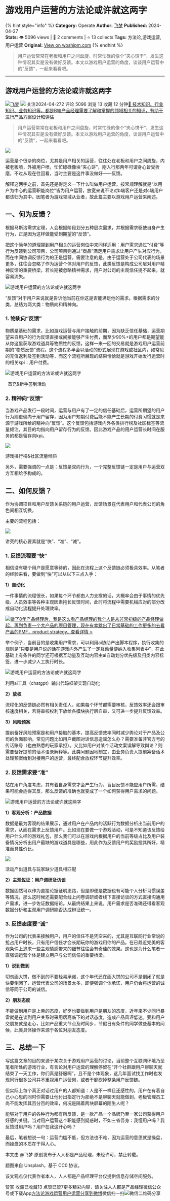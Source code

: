 # 游戏用户运营的方法论或许就这两字
{% hint style="info" %}
**Category:** Operate
**Author:** [飞梦](https://www.woshipm.com/u/1359697)
**Published:** 2024-04-27  
**Stats:** 👁️ 5096 views | 💬 2 comments | ⭐ 13 collects
**Tags:** 方法论,游戏运营,用户运营
**Original:** [View on woshipm.com](https://www.woshipm.com/operate/6040718.html)
{% endhint %}
> 用户运营常常在老板和用户之间盘旋，时常忙碌的像个“夹心饼干“，发生这种情况其实是没有做好反馈。本文以游戏用户运营的角度，谈谈用户运营中的”反馈“，一起来看看吧。

---

## 游戏用户运营的方法论或许就这两字

[![](https://static.woshipm.com/view/woshipm_api_def_20230526100800_2957.png?imageView2/1/w/72/h/72/q/100)](https://www.woshipm.com/u/1359697)[飞梦](https://www.woshipm.com/u/1359697) ![](https://static.woshipm.com/tag/1101_1@2x.png) 关注2024-04-272 评论 5096 浏览 13 收藏 12 分钟[🔗 技术知识、行业知识、业务知识等，都是B端产品经理需要了解和掌握的领域相关的知识，有助于进行产品方案设计和评估](https://ke.qidianla.com/courses/bcpm)

> 用户运营常常在老板和用户之间盘旋，时常忙碌的像个“夹心饼干“，发生这种情况其实是没有做好反馈。本文以游戏用户运营的角度，谈谈用户运营中的”反馈“，一起来看看吧。

![](https://image.woshipm.com/2023/04/13/56b2fa3e-d9ef-11ed-a8b0-00163e0b5ff3.jpg)

运营是个很杂的岗位，尤其是用户相关的运营，往往处在老板和用户之间周旋，内被老板喷，外被用户喷，忙忙碌碌像块“夹心饼”，刚入行那两年可谓身心皆受折磨，不过从现在往回看，当时主要是这件事没做好——反馈。

解释这两字之前，首先还是得定义一下什么叫做用户运营。按常规理解就是“以用户为中心的运营职能岗位”皆为用户运营，放宽来说不论对b端客户还是对c端用户都该归为其中。因笔者为游戏领域从业者，故此篇主要以游戏用户运营来阐述。

## 一、何为反馈？

根据马斯洛需求定理，人会根据阶段划分五种层次需求，并根据需求驱使自身产生行为，正是因为这样做能受到期望的“反馈”。

把这个简单的道理挪到用户相关的运营岗位中来同样适用：用户需求通过“付费”等行为反馈到公司项目，公司项目则通过“商品”满足用户需求让用户产生对应行为，而在中间协调反馈行为的正是运营。需要注意的是，由于运营处于公司代表的场景更多，往往会忽略了作为运营个体对用户的反馈，此类反馈是构成公司层对用户精神反馈的重要桥梁，若长期被忽略精神需求，用户对公司的主观信任提不起来，就容易流失。

![游戏用户运营的方法论或许就这两字](https://image.woshipm.com/wp-files/2024/04/MWdibyK8ikS13gVo6i3K.png)

“反馈”对于用户来说就是告诉他当前在你这是否能满足他的需求。根据需求的分类，总结为两大类：物质向和精神向。

### 1\. 物质向“反馈”

物质是基础的需求，比如游戏运营与用户接触的前期，因为缺乏信任基础，运营期望来自用户的行为反馈直接或间接能够产生付费，而至少90%+的用户都是期望能从你这里获取游戏道具等物质性的反馈，这样一来一回的交易就是游戏用户运营前期的“物质反馈”流程。这个流程多半会以活动的形式展现在游戏或社区内，如常见的充值返利及签到活动等，而这个流程所展现的结果恰恰就是游戏开始发行运营时的相关kpi：用户付费。

![游戏用户运营的方法论或许就这两字](https://image.woshipm.com/wp-files/2024/04/4sQUBgymPz45J62ZzXUb.png)

  首充&新手签到活动

### 2\. 精神向“反馈”

当游戏产品发行一段时间，运营与用户有了一定的信任基础后，运营所期望的用户行为则更偏向于用户留存，因为用户短期付费后能不能产生长期的付费习惯就是来源于游戏所给的精神向“反馈”。这个反馈包括游戏内外各类排行榜及社区标签等流量倾注，其目的均指向用户留存行为的反馈。因此游戏产品的用户运营长时间在服务的都是留存向kpi。

![](https://image.woshipm.com/2024/04/26/b02127d8-03da-11ef-8162-00163e0b5ff3.png)

游戏排行榜&社区流量倾斜

另外，需要强调的一点是：反馈是双向行为，一个完整反馈链一定是用户与运营双方互相给予构成的。

## 二、如何反馈？

作为协调项目和用户反馈关系链的用户运营，反馈场景在代表用户和代表公司的角色间相互切换，

主要的流程包括：

![](https://image.woshipm.com/2024/04/26/783d0d00-03da-11ef-b9e3-00163e0b5ff3.png)

讲究的核心要素就是“快”、“准”、“诚”。

### 1\. 反馈流程要“快”

相信没有哪个用户是愿意等待的，因此在流程上这个反馈链必须极具效率。从笔者的经验来看，要做到“快”可以从以下三点入手：

**1）自动化**

一件事情的流程很长，如果每个环节都由人力支撑的话，大概率会由于事情的优先级、人员效率等各种主观因素拖长反馈时间，此时将流程中需要机械应对的部分改成自动化流程提升处理效率。

[![](https://image.woshipm.com/2023/08/02/bf59b8ba-30e4-11ee-88e7-00163e0b5ff3.png)做了8年产品经理后，我是这么看产品经理的我个人是从非常初级的产品经理做起，再到负责一个大产品的项目管理，现在有幸跳出了日常基础的工作更多的去看产品的PMF，product strategy...查看详情 >](https://ke.qidianla.com/courses/bcpm)

举个例子，当前目的是收集用户需求，可以利用ai协助产出脚本程序，执行收集的规则是“只要是用户说的话在游戏内外产生了一定互动量便纳入收集列表中”，在此基础上有条件的同学还可根据互动量及互动内容由ai自动划分优先级及归类内容标签，进一步减少人工执行时长。

![游戏用户运营的方法论或许就这两字](https://image.woshipm.com/wp-files/2024/04/rsXeAblA4nvk2XDTLMJr.png)

利用ai工具（chatgpt）输出代码框架实现自动化

**2）放权**

流程化的反馈链必然有相关责任人，如果每个环节都需要审核，反馈效率还会跟审核速度相关，若将审核权利下放给各模块执行层自审，又可进一步提升反馈效率。

**3）风险预案**

提前备好风险预案是和用户接触的基本，提高反馈效率同时减少舆论对于产品及公司的负面影响。常见问题比如用户截图对话信息造谣怎么办？需要准备非官方号的传话账号（也由熟悉的玩家承担）。又比如用户对某个活动文案误解导致舆论？则需要备好提前的话术语录解释等。此类问题因地制宜，由业务负责人提前筹备话术处理预案给到对接用户的运营，最终配合放权环节提升效率。

### 2\. 反馈需求要“准”

站在用户角度考虑，其有着自身需求才会产生行为，盲目反馈不能应用户所需，结果可能会适得其反，那么反馈的准确也就变成了一个如何获得用户需求的问题。

![游戏用户运营的方法论或许就这两字](https://image.woshipm.com/wp-files/2024/04/iUYmfo06aiQH5xY1GSwz.png)

**1）客观分析：产品数据**

数据是最为客观的结果展示，通过用户在产品内的活跃行为数据分析出当前用户的需求，从而在需求上反馈用户。比如现在要做一个游戏活动，可是不知道该反馈给用户什么样的游戏礼包，那么我们可以在游戏内根据用户的当前等级占比及用户装备情况分析出用户最缺的游戏道具是哪些，用此作为反馈用户的奖励投其所好，精准而具性价比。

![](https://image.woshipm.com/2024/04/26/9530bf06-03da-11ef-8162-00163e0b5ff3.png)

活动产出道具与玩家缺少道具相匹配

**2）主观佐证：用户调研及访谈**

数据固然可以作为直接论据证明思路，但是即便是数据也有可能个人分析习惯误差等情况，那么这时候还需要配合线上问卷调研或者线下直接访谈的方式直接沟通用户需求，进一步佐证数据结论。从最终结果上来说，用户需求是否准确还得看客观数据分析和主观用户调研能否达成辩证统一。

### 3\. 反馈态度要“诚”

作为公司的代表来接触用户，用户的信任不是凭空来的，尤其是互联网行业常说的抢占用户时长，只有用户信任才会长期玩你的游戏用你的产品。在已趋近完美的客观条件上追求一些主观情感带来的细节往往会有奇佳的效果。这也是为什么笔者一直强调运营个体是建立用户与公司信任的重要桥梁。

**1）说到做到**

切勿画大饼，做不到的不要轻易承诺，这个年代还在画大饼的公司不是倒闭了就是快要倒闭了，运营代表公司的场景太多，即便强调个体承诺，用户仍会将运营的诚信等同于公司的诚信。

**2）朋友态度**

不能做到用户是上帝的态度，好歹也要做到用户是朋友的态度，近年来不少同行暴雷就是在谈到用户关系时采用居高临下的对话态度，造成产品风评低迷。要和用户交朋友就是走心，比如产品重大节点及时同步，节假日有条件的同学做些基本的问候，此类具体操作来源于各位对朋友态度。

## 三、总结一下

写这篇文章的目的来源于某次关于游戏用户运营的讨论，当前整个互联网环境乃至笔者所处的游戏行业，有言论对用户运营的理解停留在“开个社群跟用户聊聊天就结束了一天工作，你们真是舒服啊”，且不是个体现象，这几年面试找工作时也发现同行很多公司并不重视用户运营岗，或者干脆砍掉整条用户反馈链。

但实际上每个真正对话过用户的人都知道：人是不一样且还感性的，用户在有着自己小心思的同时你需要让他付出指定行为那绝不是聊聊天就能做到，老板管理员工尚不能发挥其百分百的效率，何况是隔着两块屏幕的陌生人呢？

能够对于用户的各种行为都有所反馈，是一款产品一个品牌乃至一家公司获得用户好感的关键。当对用户运营这个职能感到疑惑时，不如三省吾身：我懂用户吗？我反馈过用户吗？用户在我这开心吗？

最后，笔者想说一句：运营门槛不低，但方法也不难，因为运营的意思就是操盘，而操盘的本质在于得人心。

本文由 @飞梦 原创发布于人人都是产品经理，未经许可，禁止转载。

题图来自 Unsplash，基于 CC0 协议。

该文观点仅代表作者本人，人人都是产品经理平台仅提供信息存储空间服务。

赞赏 收藏已收藏13 点赞已赞7更多精彩内容，请关注人人都是产品经理微信公众号或下载App[方法论](https://www.woshipm.com/tag/%e6%96%b9%e6%b3%95%e8%ae%ba)[游戏运营](https://www.woshipm.com/tag/%e6%b8%b8%e6%88%8f%e8%bf%90%e8%90%a5)[用户运营](https://www.woshipm.com/tag/%e7%94%a8%e6%88%b7%e8%bf%90%e8%90%a5)[分享到微博](https://service.weibo.com/share/share.php?appkey=2775287854&title=游戏用户运营的方法论或许就这两字&url=https://www.woshipm.com/operate/6040718.html&pic=https://image.woshipm.com/2023/04/13/56b2fa3e-d9ef-11ed-a8b0-00163e0b5ff3.jpg)微信扫一扫![微信二维码](https://api.pwmqr.com/qrcode/create/?url=https://www.woshipm.com/operate/6040718.html)分享